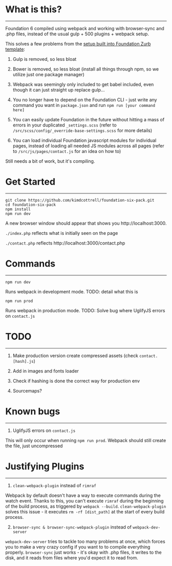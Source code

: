 # What is this?
------

Foundation 6 compiled using webpack and working with browser-sync and .php files, instead of the usual gulp + 500 plugins + webpack setup.

This solves a few problems from the [setup built into Foundation Zurb template](https://github.com/zurb/foundation-zurb-template):

1. Gulp is removed, so less bloat

2. Bower is removed, so less bloat (install all things through npm, so we utilize just one package manager)

3. Webpack was seemingly only included to get babel included, even though it can just straight up replace gulp...

4. You no longer have to depend on the Foundation CLI - just write any command you want in `package.json` and run `npm run [your command here]`

5. You can easily update Foundation in the future without hitting a mass of errors in your duplicated `_settings.scss` (refer to `/src/scss/config/_override-base-settings.scss` for more details)

6. You can load individual Foundation javascript modules for individual pages, instead of loading all needed JS modules across all pages (refer to `/src/js/pages/contact.js` for an idea on how to)

Still needs a bit of work, but it's compiling.

# Get Started
------

```
git clone https://github.com/kimdcottrell/foundation-six-pack.git
cd foundation-six-pack
npm install
npm run dev
```

A new browser window should appear that shows you http://localhost:3000.

`./index.php` reflects what is initially seen on the page

`./contact.php` reflects http://localhost:3000/contact.php

# Commands
------

`npm run dev`

Runs webpack in development mode. TODO: detail what this is

`npm run prod`

Runs webpack in production mode. TODO: Solve bug where UglifyJS errors on `contact.js`

# TODO
------

1. Make production version create compressed assets (check `contact.[hash].js`)

2. Add in images and fonts loader

3. Check if hashing is done the correct way for production env

4. Sourcemaps?

# Known bugs
------

1. UglifyJS errors on `contact.js`

This will only occur when running `npm run prod`. Webpack should still create the file, just uncompressed

# Justifying Plugins
------

1. `clean-webpack-plugin` instead of `rimraf`

Webpack by default doesn't have a way to execute commands during the watch event. Thanks to this, you can't execute `rimraf` during the beginning of the build process, as triggered by `webpack --build`. `clean-webpack-plugin` solves this issue - it executes `rm -rf [dist_path]` at the start of every build process.

2. `browser-sync & browser-sync-webpack-plugin` instead of `webpack-dev-server`

`webpack-dev-server` tries to tackle too many problems at once, which forces you to make a very crazy config if you want to to compile everything properly. `browser-sync` just works - it's okay with .php files, it writes to the disk, and it reads from files where you'd expect it to read from.
